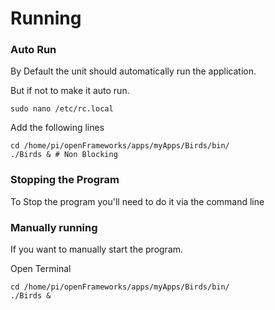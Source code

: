 # Running

### Auto Run

By Default the unit should automatically run the application.

But if not to make it auto run.

`sudo nano /etc/rc.local`

Add the following lines

```
cd /home/pi/openFrameworks/apps/myApps/Birds/bin/
./Birds & # Non Blocking
```

### Stopping the Program

To Stop the program you'll need to do it via the command line

### Manually running

If you want to manually start the program.

Open Terminal 

```
cd /home/pi/openFrameworks/apps/myApps/Birds/bin/
./Birds &
```
